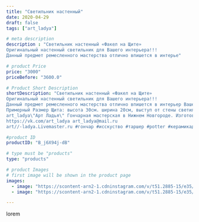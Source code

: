 ```yaml
---
title: "Светильник настенный"
date: 2020-04-29
draft: false
tags: ["art_ladya"]

# meta description
description : "Светильник настенный «Факел на Щите»
Оригинальный настенный светильник для Вашего интерьера!!!
Данный предмет ремесленного мастерства отлично впишется в интерье"

# product Price
price: "3000"
priceBefore: "3600.0"

# Product Short Description
shortDescription: "Светильник настенный «Факел на Щите»
Оригинальный настенный светильник для Вашего интерьера!!!
Данный предмет ремесленного мастерства отлично впишется в интерьер Вашей дачи или дома, будет наполнять пространство уютом и тёплым светом средневекового замка, навивая образы рыцарей и духа древности! 
Примерный Размер Щита: высота 30см. ширина 20см, выступ от стены светильника 18см, вес 1//-1,3кг.
art_ladya\"Арт Ладья\" Гончарная мастерская в Нижнем Новгороде. Изготовление керамики и мастер//-классы по обучению. 
https://vk.com/art_ladya art_ladya@mail.ru 
art//-ladya.Livemaster.ru #гончар #исскуство #таршер #potter #керамикадляинтерьера #керамикаручнаяработа"

#product ID
productID: "B_j6X94j-dB"

# type must be "products"
type: "products"

# product Images
# first image will be shown in the product page
images:
  - image: "https://scontent-arn2-1.cdninstagram.com/v/t51.2885-15/e35/95015093_548114232784083_6711481332289985031_n.jpg?se=8&tp=1&_nc_ht=scontent-arn2-1.cdninstagram.com&_nc_cat=103&_nc_ohc=Zqk4dQMlv4UAX-PcEZX&ccb=7-4&oh=e93e8a705640aa5720d3fbb5863313ba&oe=60859D84&_nc_sid=83d603&ig_cache_key=MjI5NzkzNjk2NDI0NDgxOTY3Ng%3D%3D.2-ccb7-4"
  - image: "https://scontent-arn2-1.cdninstagram.com/v/t51.2885-15/e35/95397764_233377327886246_5186045822416001725_n.jpg?se=8&tp=1&_nc_ht=scontent-arn2-1.cdninstagram.com&_nc_cat=102&_nc_ohc=DRjqelmbSXsAX9RsMcY&ccb=7-4&oh=b8eaca3e132bc9359a057d4821b6e185&oe=6085D86A&_nc_sid=83d603&ig_cache_key=MjI5NzkzNjk2NDI2MTcxMTU5MQ%3D%3D.2-ccb7-4"

---
```

lorem
